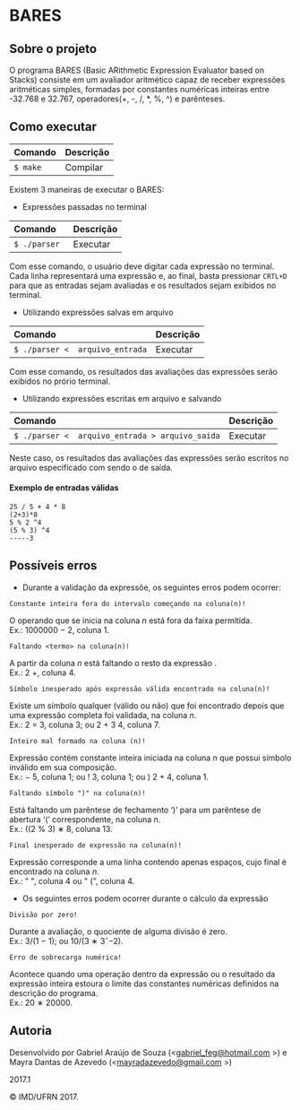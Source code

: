 # BARES

## Sobre o projeto

O programa BARES (Basic ARithmetic Expression Evaluator based on Stacks) consiste em um avaliador aritmético capaz
de receber expressões aritméticas simples, formadas por constantes numéricas inteiras entre -32.768 e 32.767, operadores(+, -, /, *, %, ^) e parênteses.

## Como executar

|  Comando           | Descrição  |
| :-----| :-------------|
| ```$ make``` | Compilar | 

Existem 3 maneiras de executar o BARES:

- Expressões passadas no terminal

|  Comando           | Descrição  |
| :-----| :-------------|
| ```$ ./parser ```       | Executar  | 

Com esse comando, o usuário deve digitar cada expressão no terminal. Cada linha representará uma expressão e, ao final, basta pressionar `CRTL+D` para que as entradas sejam avaliadas e os resultados sejam exibidos no terminal.

- Utilizando expressões salvas em arquivo

|  Comando           | Descrição  |
| :-----| :-------------|
| ```$ ./parser <  arquivo_entrada```       | Executar  | 

Com esse comando, os resultados das avaliações das expressões serão exibidos no prório terminal.

- Utilizando expressões escritas em arquivo e salvando

|  Comando           | Descrição  |
| :-----| :-------------|
| ```$ ./parser <  arquivo_entrada > arquivo_saida```       | Executar  |

Neste caso, os resultados das avaliações das expressões serão escritos no arquivo especificado com sendo o de saída.


#### Exemplo de entradas válidas
```
25 / 5 + 4 * 8
(2+3)*8
5 % 2 ^4
(5 % 3) ^4
-----3
```

## Possíveis erros

- Durante a validação da expressõe, os seguintes erros podem ocorrer:


`Constante inteira fora do intervalo começando na coluna(n)!`

O operando que se inicia na coluna *n* está fora da faixa permitida.<br/>
Ex.: 1000000 − 2, coluna 1.


`Faltando <termo> na coluna(n)!` 

A partir da coluna *n* está faltando o resto da expressão .<br/>
Ex.: 2 +, coluna 4.


`Símbolo inesperado após expressão válida encontrado na coluna(n)!`

Existe um sı́mbolo qualquer (válido ou não) que foi encontrado depois que uma expressão completa foi validada, na coluna *n*.<br/>
Ex.: 2 = 3, coluna 3; ou 2 + 3 4, coluna 7.


`Inteiro mal formado na coluna (n)!` 

Expressão contém constante inteira iniciada na coluna *n* que possui sı́mbolo inválido em sua composição.<br/>
Ex.: − 5, coluna 1; ou ! 3, coluna 1; ou ) 2 + 4, coluna 1.

`Faltando símbolo ")" na coluna(n)!` 

Está faltando um parêntese de fechamento ‘)’ para um parêntese de abertura ‘(’ correspondente, na coluna *n*.<br/>
Ex.: ((2 % 3) ∗ 8, coluna 13.

`Final inesperado de expressão na coluna(n)!` 

Expressão corresponde a uma linha contendo apenas espaços, cujo final é encontrado na coluna *n*.<br/>
Ex.: "    ", coluna 4 ou "   (", coluna 4.

- Os seguintes erros podem ocorrer durante o cálculo da expressão

`Divisão por zero!` 

Durante a avaliação, o quociente de alguma divisão é zero.<br/>
Ex.: 3/(1 − 1); ou 10/(3 ∗ 3ˆ−2).

`Erro de sobrecarga numérica!` 

Acontece quando uma operação dentro da expressão ou o resultado da expressão inteira estoura o limite das constantes numéricas definidos na descrição do programa.<br/>
Ex.: 20 ∗ 20000.


## Autoria

Desenvolvido por Gabriel Araújo de Souza (<gabriel_feg@hotmail.com >) e Mayra Dantas de Azevedo (<mayradazevedo@gmail.com >)

2017.1

&copy; IMD/UFRN 2017.

